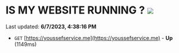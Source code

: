 # IS MY WEBSITE RUNNING ? [![](https://img.shields.io/static/v1?label=Sponsor&message=%E2%9D%A4&logo=GitHub&color=%23fe8e86)](https://github.com/sponsors/<username>)

Last updated: **6/7/2023, 4:38:16 PM**

- `GET` [https://youssefservice.me](https://youssefservice.me) - **Up** (1149ms)
